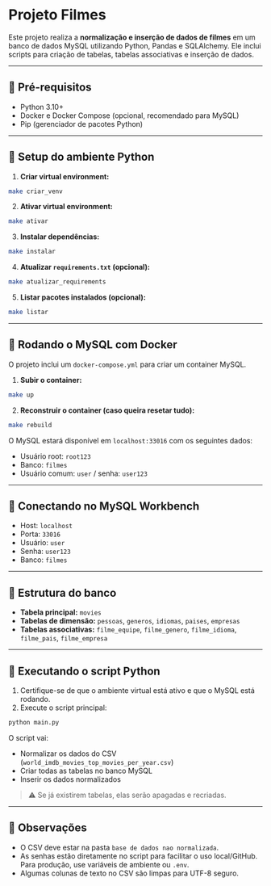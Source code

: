 # Projeto Filmes

Este projeto realiza a **normalização e inserção de dados de filmes** em um banco de dados MySQL utilizando Python, Pandas e SQLAlchemy. Ele inclui scripts para criação de tabelas, tabelas associativas e inserção de dados.

---

## 🔹 Pré-requisitos

* Python 3.10+
* Docker e Docker Compose (opcional, recomendado para MySQL)
* Pip (gerenciador de pacotes Python)

---

## 🔹 Setup do ambiente Python

1. **Criar virtual environment:**

```bash
make criar_venv
```

2. **Ativar virtual environment:**

```bash
make ativar
```

3. **Instalar dependências:**

```bash
make instalar
```

4. **Atualizar `requirements.txt` (opcional):**

```bash
make atualizar_requirements
```

5. **Listar pacotes instalados (opcional):**

```bash
make listar
```

---

## 🔹 Rodando o MySQL com Docker

O projeto inclui um `docker-compose.yml` para criar um container MySQL.

1. **Subir o container:**

```bash
make up
```

2. **Reconstruir o container (caso queira resetar tudo):**

```bash
make rebuild
```

O MySQL estará disponível em `localhost:33016` com os seguintes dados:

* Usuário root: `root123`
* Banco: `filmes`
* Usuário comum: `user` / senha: `user123`

---

## 🔹 Conectando no MySQL Workbench

* Host: `localhost`
* Porta: `33016`
* Usuário: `user`
* Senha: `user123`
* Banco: `filmes`

---

## 🔹 Estrutura do banco

* **Tabela principal:** `movies`
* **Tabelas de dimensão:** `pessoas`, `generos`, `idiomas`, `paises`, `empresas`
* **Tabelas associativas:** `filme_equipe`, `filme_genero`, `filme_idioma`, `filme_pais`, `filme_empresa`

---

## 🔹 Executando o script Python

1. Certifique-se de que o ambiente virtual está ativo e que o MySQL está rodando.
2. Execute o script principal:

```bash
python main.py
```

O script vai:

* Normalizar os dados do CSV (`world_imdb_movies_top_movies_per_year.csv`)
* Criar todas as tabelas no banco MySQL
* Inserir os dados normalizados

> ⚠️ Se já existirem tabelas, elas serão apagadas e recriadas.

---

## 🔹 Observações

* O CSV deve estar na pasta `base de dados nao normalizada`.
* As senhas estão diretamente no script para facilitar o uso local/GitHub. Para produção, use variáveis de ambiente ou `.env`.
* Algumas colunas de texto no CSV são limpas para UTF-8 seguro.


